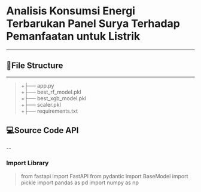 # **Analisis Konsumsi Energi Terbarukan Panel Surya Terhadap Pemanfaatan untuk Listrik**
---

## 📁File Structure
---
>+├── app.py                      
>+├── best_rf_model.pkl          
>+├── best_xgb_model.pkl          
>+├── scaler.pkl                  
>+├── requirements.txt            



## 💻Source Code API
--
### Import Library
>from fastapi import FastAPI
>from pydantic import BaseModel
>import pickle
>import pandas as pd
>import numpy as np



